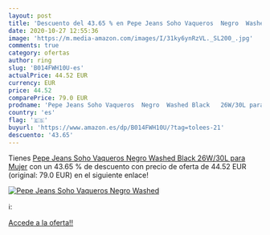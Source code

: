 ```yaml
---
layout: post
title: 'Descuento del 43.65 % en Pepe Jeans Soho Vaqueros  Negro  Washed '
date: 2020-10-27 12:55:36
image: 'https://m.media-amazon.com/images/I/31ky6ynRzVL._SL200_.jpg'
comments: true
category: ofertas
author: ring
slug: 'B014FWH10U-es'
actualPrice: 44.52 EUR
currency: EUR
price: 44.52
comparePrice: 79.0 EUR
prodname: 'Pepe Jeans Soho Vaqueros  Negro  Washed Black   26W/30L para Mujer'
country: 'es'
flag: '🇪🇸'
buyurl: 'https://www.amazon.es/dp/B014FWH10U/?tag=tolees-21'
descuento: '43.65'
---
```


Tienes [Pepe Jeans Soho Vaqueros  Negro  Washed Black   26W/30L para Mujer](https://www.amazon.es/dp/B014FWH10U/?tag=tolees-21) con un 43.65 % de descuento con precio de oferta de 44.52 EUR (original: 79.0 EUR) en el siguiente enlace!

[![Pepe Jeans Soho Vaqueros  Negro  Washed ](https://m.media-amazon.com/images/I/31ky6ynRzVL._SL200_.jpg)](https://www.amazon.es/dp/B014FWH10U/?tag=tolees-21)

ℹ️:


[Accede a la oferta!!](https://www.amazon.es/dp/B014FWH10U/?tag=tolees-21)
